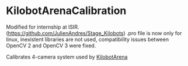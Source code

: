 # KilobotArenaCalibration
Modified for internship at ISIR. (https://github.com/JulienAndres/Stage_Kilobots) .pro file is now only for linux, inexistent libraries are not used, compatibility issues between OpenCV 2 and OpenCV 3 were fixed.

Calibrates 4-camera system used by [KilobotArena](https://github.com/DiODeProject/KilobotArena/tree/gpu)
